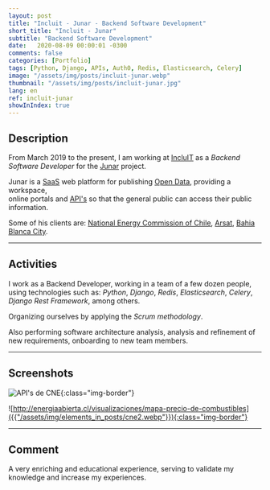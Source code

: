 ```yaml
---
layout: post
title: "Incluit - Junar - Backend Software Development"
short_title: "Incluit - Junar"
subtitle: "Backend Software Development"
date:   2020-08-09 00:00:01 -0300
comments: false
categories: [Portfolio]
tags: [Python, Django, APIs, Auth0, Redis, Elasticsearch, Celery]
image: "/assets/img/posts/incluit-junar.webp"
thumbnail: "/assets/img/posts/incluit-junar.jpg"
lang: en
ref: incluit-junar
showInIndex: true
---
```


## Description

From March 2019 to the present, I am working at [IncluIT](https://incluit.com/) as a _Backend Software Developer_ 
for the [Junar](https://junar.com/) project.

Junar is a [SaaS](https://en.wikipedia.org/wiki/Software_as_a_service) web platform for publishing 
[Open Data](https://en.wikipedia.org/wiki/Open_data), providing a workspace,  
online portals and [API's](https://en.wikipedia.org/wiki/Application_programming_interface) so that the general public 
can access their public information.

Some of his clients are:
[National Energy Commission of Chile](https://desarrolladores.energiaabierta.cl/),
[Arsat](https://datos.arsat.com.ar/), [Bahia Blanca City](https://datos.bahia.gob.ar/).

---

## Activities



I work as a Backend Developer, working in a team of a few dozen people, using technologies such as: 
_Python_, _Django_, _Redis_, _Elasticsearch_, _Celery_, _Django Rest Framework_, among others.

Organizing ourselves by applying the _Scrum methodology_.


Also performing software architecture analysis, analysis and refinement of new requirements, onboarding
to new team members.

---

## Screenshots

![API's de CNE]({{"/assets/img/elements_in_posts/cne.webp"}}){:class="img-border"}

![http://energiaabierta.cl/visualizaciones/mapa-precio-de-combustibles]({{"/assets/img/elements_in_posts/cne2.webp"}}){:class="img-border"}

---

## Comment

A very enriching and educational experience, serving to validate my knowledge and increase my experiences.
